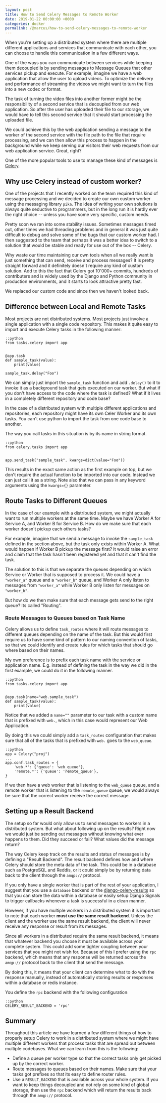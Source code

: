 ```yaml
---
layout: post
title: How to Send Celery Messages to Remote Worker
date: 2019-01-22 00:00:00 +0000
categories: docker
permalink: /@marcus/how-to-send-celery-messages-to-remote-worker
---
```


When you're setting up a distributed system where there are multiple different applications and services that communicate with each other, you can choose to handle this communication in a few different ways.

One of the ways you can communicate between services while keeping them decoupled is by sending messages to Message Queues that other services pickup and execute. For example, imagine we have a web application that allow the user to upload videos. To optimize the delivery and performance of streaming the videos we might want to turn the files into a new codec or format. 

The task of turning the video files into another former might be the responsibility of a second service that is decoupled from our web application. So after the user has uploaded their file to our storage, we would have to tell this second service that it should start processing the uploaded file.

We could achieve this by the web application sending a message to the worker of the second service with the file path to the file that require processing, and we can then allow this process to happen in the background while we keep serving our visitors their web requests from our web application service. Great, right?

One of the more popular tools to use to manage these kind of messages is [Celery](http://www.celeryproject.org/).

## Why use Celery instead of custom worker?
One of the projects that I recently worked on the team required this kind of message processing and we decided to create our own custom worker using the messaging library `pika`.  The idea of writing your own solutions is always quite seductive to programmers, but in the long run it is hardly ever the right choice -- unless you have some very specific, custom needs.

Pretty soon we ran into some stability issues. Sometimes messages timed out, other times we had threading problems and in general it was just quite difficult to debug and solve some of the bugs that our custom worker had. I then suggested to the team that perhaps it was a better idea to switch to a solution that would be stable and ready for use out of the box -- Celery.

Why waste our time maintaining our own tools when all we really want is just something that can send, receive and process messages? It is pretty straight forward and it definitely doesn't require any kind of custom solution. Add to this the fact that Celery got 10'000+ commits, hundreds of contributers and is widely used by the Django and Python community in production environments, and it starts to look attractive pretty fast.

We replaced our custom code and since then we haven't looked back.

## Difference between Local and Remote Tasks
Most projects are not distributed systems. Most projects just involve a single application with a single code repository. This makes it quite easy to import and execute Celery tasks in the following manner:

	::python
	from tasks.celery import app
	

	@app.task
	def sample_task(value):
		print(value)
	
	sample_task.delay("Foo")
	
We can simply just import the `sample_task` function and add `.delay()` to it to invoke it as a background task that gets executed on our worker. But what if you don't have access to the code where the task is defined? What if it lives in a completely different repository and code base?

In the case of a distributed system with multiple different applications and repositories, each repository might have its own Celer Worker and its own tasks. You can't use python to import the task from one code base to another.

The way you call tasks in this situation is by its name in string format.

	::python
	from celery.tasks import app
	
	
	app.send_task("sample_task", kwargs=dict(value="Foo"))
	
This results in the exact same action as the first example on top, but we don't require the actual function to be imported into our code. Instead we can just call it as a string. Note also that we can pass in any keyword arguments using the `kwargs={}` parameter.

## Route Tasks to Different Queues
In the case of our example with a distributed system, we might actually want to run multiple workers at the same time. Maybe we have Worker A for Service A, and Worker B for Service B. How do we make sure that each worker doesn't pickup each others tasks?

For example, imagine that we send a message to invoke the `sample_task` defined in the section above, but the task only exists within Worker A. What would happen if Worker B pickup the message first? It would raise an error and claim that the task hasn't been registered yet and that it can't find the task. 

The solution to this is that we separate the queues depending on which Service or Worker that is supposed to process it. We could have a `"worker_a"` queue and a `"worker_b"` queue, and Worker A only listen to messages from `"worker_a"` while Worker B only listen for messages on `"worker_b"`.

But how do we then make sure that each message gets send to the right queue? Its called "Routing".

### Route Messages to Queues based on Task Name
Celery allows us to define `task_routes` where it will route messages to different queues depending on the name of the task. But this would first require us to have some kind of pattern to our naming convention of tasks, so that we could identify and create rules for which tasks that should go where based on their names.

My own preference is to prefix each task name with the service or application name. E.g. instead of defining the task in the way we did in the first example, we could do it in the following manner.

	::python
	from tasks.celery import app
	
	
	@app.task(name="web.sample_task")
	def sample_task(value):
		print(value)
		
Notice that we added a `name=""` parameter to our task with a custom name that is prefixed with `web.`, which in this case would represent our Web Application.

By doing this we could simply add a `task_routes` configuration that makes sure that all of the tasks that is prefixed with `web.` goes to the `web_queue`. 

	::python
	app = Celery("proj")
	...
	app.conf.task_routes = {
		'web.*': {'queue': 'web_queue'}, 
		'remote.*': {'queue': 'remote_queue'}, 
	}
	
If we then have a web worker that is listening to the `web_queue` queue, and a remote worker that is listening to the `remote_queue` queue, we would always be sure that the correct worker receive the correct message.

## Setting up a Result Backend
The setup so far would only allow us to send messages to workers in a distributed system. But what about following up on the results? Right now we would just be sending out messages without knowing what ever happens to them. Did they succeed or fail? What values did the message return?

The way Celery keep track on the results and status of messages is by defining a "Result Backend". The result backend defines how and where Celery should store the meta data of the task. This could be in a database such as PostgreSQL and Reddis, or it could simply be by returning data back to the client through the `amqp://` protocol.

If you only have a single worker that is part of the rest of your application, I suggest that you use a `database` backend or the [django-celery-results](https://github.com/celery/django-celery-results) so that you can store the data within a database or easily setup Django Signals to trigger callbacks whenever a task is successful in a clean manner. 

However, if you have multiple workers in a distributed system it is important to note that each worker **must use the same result backend**. Unless the client and the worker use the same result backend, the client will never receive any response or result from its messages.

Since all workers in a distributed require the same result backend, it means that whatever backend you choose it must be available across your complete system. This could add some tighter coupling between your services that you might not wish for. Because of this I prefer using the `rpc` backend, which means that any response will be returned across the `amqp://` protocol back to the client that send the message. 

By doing this, it means that your client can determine what to do with the response manually, instead of automatically storing results or responses within a database or redis instance.

You define the `rpc` backend with the following configuration

	::python
	CELERY_RESULT_BACKEND = 'rpc'

## Summary
Throughout this article we have learned a few different things of how to properly setup Celery to work in a distributed system where we might have multiple different workers that process tasks that are spread out between multiple codebases. What we can learn from this is the following:

- Define a queue per worker type so that the correct tasks only get picked up by the correct worker.
- Route messages to queues based on their names. Make sure that your tasks got prefixes so that its easy to define router rules.
- Use a `RESULT_BACKEND` that is available across your whole system. If you want to keep things decoupled and not rely on some kind of global storage, then use the `rpc` backend which will return the results back through the `amqp://` protocol.
